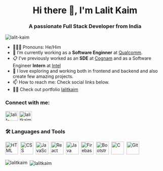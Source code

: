 <h1 align="center">Hi there 👋, I'm Lalit Kaim</h1>
<h3 align="center">A passionate Full Stack Developer from India</h3>

<p align="left"> <img src="https://komarev.com/ghpvc/?username=lalit-kaim&label=Profile%20views&color=0e75b6&style=flat" alt="lalit-kaim" /> </p>

- 👩🏻‍💻 Pronouns: He/Him
- 💼 I’m currently working as a <strong>Software Enginner</strong> at [Qualcomm](qualcomm.com).
- 📋 I've previously worked as an <strong>SDE</strong> at [Cognam](cognam.com) and as a Software Engineer <strong>Intern</strong> at [Intel](intel.com)
- 🧭 I love exploring and working both in frontend and backend and also create few amazing projects.
- 📫 How to reach me: Check social links below.
- 👨‍💻 Check out portfolio [lalitkaim](lalitkaim.com)

<h3 align="left">Connect with me:</h3>
<p align="left">
  <a href="https://linkedin.com/in/lalitkaim" target="blank"><img align="center" src="https://raw.githubusercontent.com/rahuldkjain/github-profile-readme-generator/master/src/images/icons/Social/linked-in-alt.svg" alt="lalit-kaim" height="30" width="40" /></a>
  <a href="https://www.hackerrank.com/profile/lalitkaim" target="blank"><img align="center" src="https://raw.githubusercontent.com/rahuldkjain/github-profile-readme-generator/master/src/images/icons/Social/hackerrank.svg" alt="lalitkaim" height="30" width="40" /></a>

</p>

### :hammer_and_wrench: Languages and Tools 
<div>
  <img src="https://github.com/lalitkaim/lalitkaim/assets/29949359/93b3de7e-23c5-4389-bea4-7f20fd3131f2" title="HTML5" alt="HTML" width="40" height="40"/>&nbsp;
  <img src="https://github.com/lalitkaim/lalitkaim/assets/29949359/249f2f01-ec24-4ce2-8741-57bfdab5c4c5"  title="CSS3" alt="CSS" width="40" height="40"/>&nbsp;
  <img src="https://github.com/lalitkaim/lalitkaim/assets/29949359/8797c6f6-fe57-4de7-936d-98da868253a5" title="JavaScript" alt="JavaScript" width="40" height="40"/>&nbsp;
  <img src="https://github.com/lalitkaim/lalitkaim/assets/29949359/fad538db-90cd-4047-9501-198f8709ffc6" title="React" alt="React" width="40" height="40"/>&nbsp;
  <img src="https://github.com/lalitkaim/lalitkaim/assets/29949359/6a5193b9-7bcc-4175-acec-51eed61c4624" title="Java" alt="Java" width="40" height="40"/>&nbsp;
  <img src="https://github.com/lalitkaim/lalitkaim/assets/29949359/b8d03db6-87d8-4e30-8028-2f4acf8a7ef1" title="Firebase" alt="Firebase" width="40" height="40"/>&nbsp;
  <img src="https://github.com/lalitkaim/lalitkaim/assets/29949359/d61776fa-2e41-4b64-a1a7-3e75544b67d3" title="Bootstrap" alt="Bootstrap" width="40" height="40"/>&nbsp;
  <img src="https://github.com/lalitkaim/lalitkaim/assets/29949359/dbfa5fed-e4e7-4459-b5e6-9ff0f7c4be90" title="C" alt="C" width="40" height="40"/>&nbsp;
  <img src="https://github.com/lalitkaim/lalitkaim/assets/29949359/d33c5842-0637-4192-85c8-d115a032a736" title="Git" **alt="Git" width="40" height="40"/>
</div>  

<p><img align="left" src="https://github-readme-stats.vercel.app/api/top-langs?username=lalitkaim&show_icons=true&locale=en&layout=compact" alt="lalitkaim" /></p>

<p>&nbsp;<img align="center" src="https://github-readme-stats.vercel.app/api?username=lalitkaim&show_icons=true&locale=en" alt="lalitkaim" /></p>

